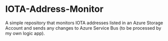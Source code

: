 # IOTA-Address-Monitor
A simple repository that monitors IOTA addresses listed in an Azure Storage Account and sends any changes to Azure Service Bus (to be processed by my own logic app).
